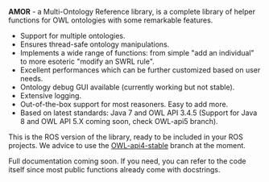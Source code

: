 **AMOR** - a Multi-Ontology Reference library, is a complete library of helper functions for OWL ontologies with some remarkable features. 

+ Support for multiple ontologies.
+ Ensures thread-safe ontology manipulations.
+ Implements a wide range of functions: from simple "add an individual" to more esoteric "modify an SWRL rule".
+ Excellent performances which can be further customized based on user needs.
+ Ontology debug GUI available (currently working but not stable).
+ Extensive logging.
+ Out-of-the-box support for most reasoners. Easy to add more.
+ Based on latest standards: Java 7 and OWL API 3.4.5 (Support for Java 8 and OWL API 5.X coming soon, check OWL-api5 branch).

This is the ROS version of the library, ready to be included in your ROS projects. We advice to use the [OWL-api4-stable](https://github.com/EmaroLab/multi_ontology_reference/tree/OWL-api4-stable) branch at the moment.

Full documentation coming soon. If you need, you can refer to the code itself since most public functions already come with docstrings.